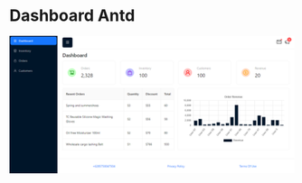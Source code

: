 # Dashboard Antd

[![Dashboard Antd](public/dashboard.png)](https://dashboard-antd-beta.netlify.app/)
